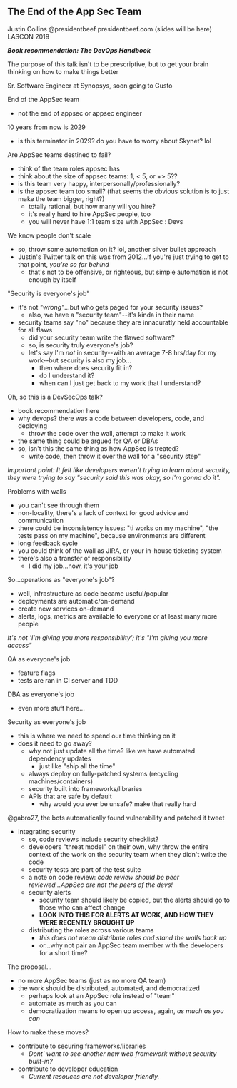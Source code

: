 ## The End of the App Sec Team

Justin Collins
@presidentbeef
presidentbeef.com (slides will be here)
LASCON 2019

***Book recommendation: The DevOps Handbook***

The purpose of this talk isn't to be prescriptive, but to get your brain thinking on how to make things better

Sr. Software Engineer at Synopsys, soon going to Gusto

End of the AppSec team

- not the end of appsec or appsec engineer

10 years from now is 2029

- is this terminator in 2029? do you have to worry about Skynet? lol

Are AppSec teams destined to fail?

- think of the team roles appsec has
- think about the size of appsec teams: 1, < 5, or +> 5??
- is this team very happy, interpersonally/professionally?
- is the appsec team too small? (that seems the obvious solution is to just make the team bigger, right?)
	- totally rational, but how many will you hire?
	- it's really hard to hire AppSec people, too
	- you will never have 1:1 team size with AppSec : Devs

We know people don't scale

- so, throw some automation on it? lol, another silver bullet approach
- Justin's Twitter talk on this was from 2012...if you're just trying to get to that point, *you're so far behind*
	- that's not to be offensive, or righteous, but simple automation is not enough by itself

"Security is everyone's job"

- it's not *"wrong"*...but who gets paged for your security issues?
	- also, we have a "security team"--it's kinda in their name
- security teams say "no" because they are innacuratly held accountable for all flaws
	- did your security team write the flawed software?
	- so, is security truly everyone's job?
	- let's say I'm *not* in security--with an average 7-8 hrs/day for my work--but security is also my job...
		- then where does security fit in?
		- do I understand it?
		- when can I just get back to my work that I understand?

Oh, so this is a DevSecOps talk?

- book recommendation here
- why devops? there was a code between developers, code, and deploying
	- throw the code over the wall, attempt to make it work
- the same thing could be argued for QA or DBAs
- so, isn't this the same thing as how AppSec is treated?
	- write code, then throw it over the wall for a "security step"

*Important point: It felt like developers weren't trying to learn about security, they were trying to say "security said this was okay, so I'm gonna do it".*

Problems with walls

- you can't see through them
- non-locality, there's a lack of context for good advice and communication
- there could be inconsistency issues: "ti works on my machine", "the tests pass on my machine", because environments are different
- long feedback cycle
- you could think of the wall as JIRA, or your in-house ticketing system
- there's also a transfer of responsibility
	- I did my job...now, it's your job

So...operations as "everyone's job"?

- well, infrastructure as code became useful/popular
- deployments are automatic/on-demand
- create new services on-demand
- alerts, logs, metrics are available to everyone or at least many more people

*It's not 'I'm giving you more responsibility'; it's "I'm giving you more access"*

QA as everyone's job

- feature flags
- tests are ran in CI server and TDD

DBA as everyone's job

- even more stuff here...

Security as everyone's job

- this is where we need to spend our time thinking on it
- does it need to go away?
	- why not just update all the time? like we have automated dependency updates
		- just like "ship all the time"
	- always deploy on fully-patched systems (recycling machines/containers)
	- security built into frameworks/libraries
	- APIs that are safe by default
		- why would you ever be unsafe? make that really hard

@gabro27, the bots automatically found vulnerability and patched it tweet

- integrating security
	- so, code reviews include security checklist?
	- developers "threat model" on their own, why throw the entire context of the work on the security team when they didn't write the code
	- security tests are part of the test suite
	- a note on code review: *code review should be peer reviewed...AppSec are not the peers of the devs!*
	- security alerts
		- security team should likely be copied, but the alerts should go to those who can affect change
		- ********LOOK INTO THIS FOR ALERTS AT WORK, AND HOW THEY WERE RECENTLY BROUGHT UP********
	- distributing the roles across various teams
		- *this does not mean distribute roles and stand the walls back up*
		- or...why not pair an AppSec team member with the developers for a short time?


The proposal...

- no more AppSec teams (just as no more QA team)
- the work should be distributed, automated, and democratized
	- perhaps look at an AppSec role instead of "team"
	- automate as much as you can
	- democratization means to open up access, again, *as much as you can*

How to make these moves?

- contribute to securing frameworks/libraries
	- *Dont' want to see another new web framework without security built-in?*
- contribute to developer education
	- *Current resouces are not developer friendly.*